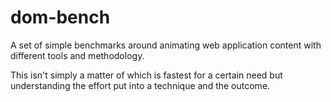 # dom-bench

A set of simple benchmarks around animating web application content with different tools and methodology.

This isn't simply a matter of which is fastest for a certain need but understanding the effort put into a technique and the outcome.
